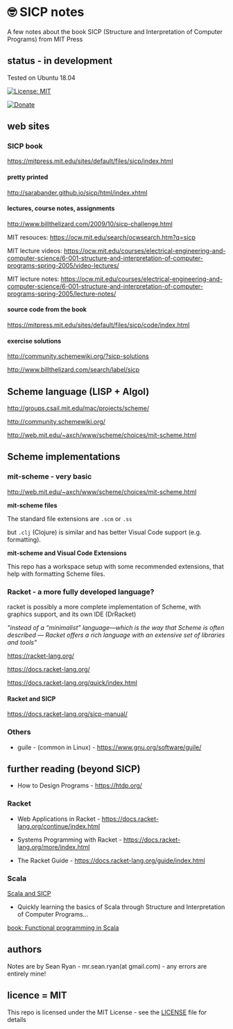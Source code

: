 # :nerd_face: SICP notes

A few notes about the book SICP (Structure and Interpretation of Computer Programs) from MIT Press

## status - in development

Tested on Ubuntu 18.04

[![License: MIT](https://img.shields.io/badge/License-MIT-yellow.svg)](https://opensource.org/licenses/MIT)

[![Donate](https://img.shields.io/badge/donate-paypal-blue.svg)](https://paypal.me/mrseanryan)

## web sites

### SICP book

https://mitpress.mit.edu/sites/default/files/sicp/index.html

#### pretty printed

http://sarabander.github.io/sicp/html/index.xhtml

#### lectures, course notes, assignments

http://www.billthelizard.com/2009/10/sicp-challenge.html

MIT resouces: https://ocw.mit.edu/search/ocwsearch.htm?q=sicp

MIT lecture videos: https://ocw.mit.edu/courses/electrical-engineering-and-computer-science/6-001-structure-and-interpretation-of-computer-programs-spring-2005/video-lectures/

MIT lecture notes: https://ocw.mit.edu/courses/electrical-engineering-and-computer-science/6-001-structure-and-interpretation-of-computer-programs-spring-2005/lecture-notes/

#### source code from the book

https://mitpress.mit.edu/sites/default/files/sicp/code/index.html

#### exercise solutions

http://community.schemewiki.org/?sicp-solutions

http://www.billthelizard.com/search/label/sicp

## Scheme language (LISP + Algol)

http://groups.csail.mit.edu/mac/projects/scheme/

http://community.schemewiki.org/

http://web.mit.edu/~axch/www/scheme/choices/mit-scheme.html

## Scheme implementations

### mit-scheme - very basic

http://web.mit.edu/~axch/www/scheme/choices/mit-scheme.html

**mit-scheme files**

The standard file extensions are `.scm` or `.ss`

but `.clj` (Clojure) is similar and has better Visual Code support (e.g. formatting).

**mit-scheme and Visual Code Extensions**

This repo has a workspace setup with some recommended extensions, that help with formatting Scheme files.

### Racket - a more fully developed language?

racket is possibly a more complete implementation of Scheme,
with graphics support, and its own IDE (DrRacket)

*"instead of a “minimalist” language—which is the way that Scheme is often described — Racket offers a rich language with an extensive set of libraries and tools"*

https://racket-lang.org/

https://docs.racket-lang.org/

https://docs.racket-lang.org/quick/index.html

#### Racket and SICP

https://docs.racket-lang.org/sicp-manual/

### Others

- guile - (common in Linux) - https://www.gnu.org/software/guile/

## further reading (beyond SICP)

- How to Design Programs - https://htdp.org/

### Racket

- Web Applications in Racket - https://docs.racket-lang.org/continue/index.html

- Systems Programming with Racket - https://docs.racket-lang.org/more/index.html

- The Racket Guide - https://docs.racket-lang.org/guide/index.html

### Scala

[Scala and SICP](https://blog.usejournal.com/quickly-learning-the-basics-of-scala-through-structure-and-interpretation-of-computer-programs-ed5bfa90e8dc?gi=e39cb84eef6c)

- Quickly learning the basics of Scala through Structure and Interpretation of Computer Programs…

[book: Functional programming in Scala](https://www.bol.com/nl/p/functional-programming-in-scala/9200000011141605/?Referrer=ADVNLGOO002008J-VTCEETBYONRDO-312194578750&gclsrc=aw.ds&ds_rl=1263476&Referrer=ADVNLGOO002008J-VTCEETBYONRDO-312194578750&gclid=CjwKCAjw4LfkBRBDEiwAc2DSlGXukuy5losEz-q9Z7Cp8iPYBdnJOhDyNth5y1Bbh1uqG3qnJfLe4hoCBDYQAvD_BwE)

## authors

Notes are by Sean Ryan - mr.sean.ryan(at gmail.com) - any errors are entirely mine!

## licence = MIT

This repo is licensed under the MIT License - see the [LICENSE](LICENSE) file for details
